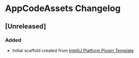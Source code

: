 <!-- Keep a Changelog guide -> https://keepachangelog.com -->

# AppCodeAssets Changelog

## [Unreleased]
### Added
- Initial scaffold created from [IntelliJ Platform Plugin Template](https://github.com/JetBrains/intellij-platform-plugin-template)
